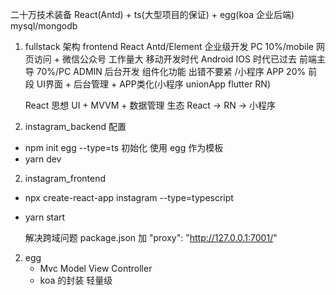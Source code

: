 二十万技术装备
    React(Antd) + ts(大型项目的保证) + egg(koa 企业后端) mysql/mongodb

1. fullstack 架构
    frontend React Antd/Element 企业级开发  PC 10%/mobile 网页访问 + 微信公众号 工作量大 移动开发时代 Android IOS 时代已过去 前端主导 70%/PC ADMIN 后台开发 组件化功能 出错不要紧 /小程序 APP 20%
    前段 UI界面 + 后台管理 + APP类化(小程序 unionApp flutter RN)

    React 思想 UI + MVVM + 数据管理 生态 React -> RN -> 小程序

1. instagram_backend 配置
- npm init egg --type=ts 初始化 使用 egg 作为模板
- yarn dev

2. instagram_frontend
- npx create-react-app instagram --type=typescript 
- yarn start

   解决跨域问题 package.json 加
  "proxy": "http://127.0.0.1:7001/"
2. egg
    - Mvc Model View Controller
    - koa 的封装 轻量级